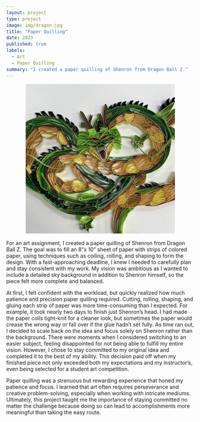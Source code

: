 ```yaml
---
layout: project
type: project
image: img/dragon.jpg
title: "Paper Quilling"
date: 2023
published: true
labels:
  - Art
  - Paper Quilling
summary: "I created a paper quilling of Shenron from Dragon Ball Z."
---
```


<p align="center">
  <img width="400px" class="img-fluid" src="../img/dragon.jpg">
</p>

For an art assignment, I created a paper quilling of Shenron from Dragon Ball Z. The goal was to fill an 8”x 10” sheet of paper with strips of colored paper, using techniques such as coiling, rolling, and shaping to form the design.  With a fast-approaching deadline, I knew I needed to carefully plan and stay consistent with my work. My vision was ambitious as I wanted to include a detailed sky background in addition to Shenron himself, so the piece felt more complete and balanced. 

At first, I felt confident with the workload, but quickly realized how much patience and precision paper quilling required. Cutting, rolling, shaping, and gluing each strip of paper was more time-consuming than I expected. For example, it took nearly two days to finish just Shenron’s head. I had made the paper coils tight-knit for a cleaner look, but sometimes the paper would crease the wrong way or fall over if the glue hadn’t set fully. As time ran out, I decided to scale back on the idea and focus solely on Shenron rather than the background. There were moments when I considered switching to an easier subject, feeling disappointed for not being able to fulfill my entire vision. However, I chose to stay committed to my original idea and completed it to the best of my ability. This decision paid off when my finished piece not only exceeded both my expectations and my instructor’s, even being selected for a student art competition.

Paper quilling was a strenuous but rewarding experience that honed my patience and focus. I learned that art often requires perseverance and creative problem-solving, especially when working with intricate mediums. Ultimately, this project taught me the importance of staying committed no matter the challenge because doing so can lead to accomplishments more meaningful than taking the easy route.
